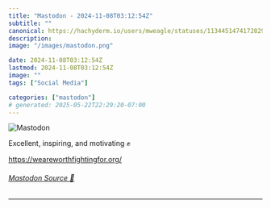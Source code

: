 ```yaml
---
title: "Mastodon - 2024-11-08T03:12:54Z"
subtitle: ""
canonical: https://hachyderm.io/users/mweagle/statuses/113445147417282909
description:
image: "/images/mastodon.png"

date: 2024-11-08T03:12:54Z
lastmod: 2024-11-08T03:12:54Z
image: ""
tags: ["Social Media"]

categories: ["mastodon"]
# generated: 2025-05-22T22:29:20-07:00
---
```

![Mastodon](/images/mastodon.png)

<p>Excellent, inspiring, and motivating ✊</p><p><a href="https://weareworthfightingfor.org/" target="_blank" rel="nofollow noopener noreferrer" translate="no"><span class="invisible">https://</span><span class="">weareworthfightingfor.org/</span><span class="invisible"></span></a></p>


###### [Mastodon Source 🐘](https://hachyderm.io/@mweagle/113445147417282909)

___

